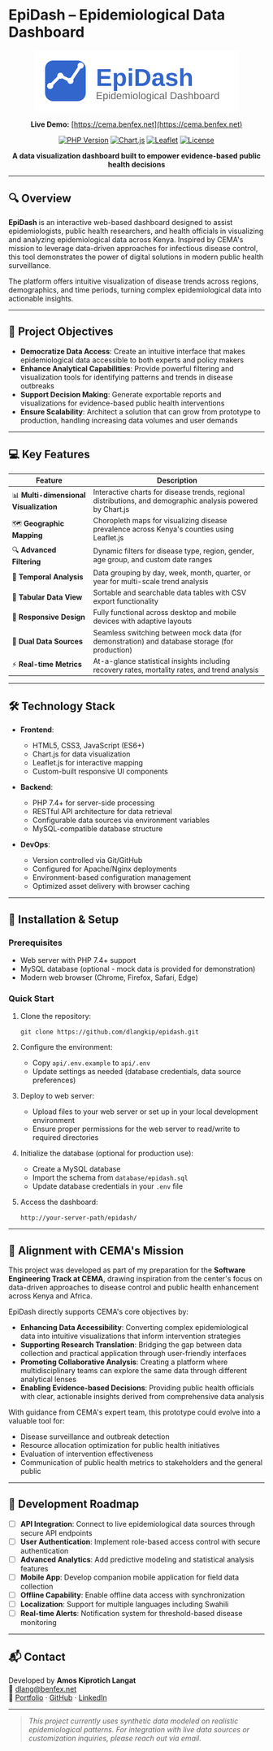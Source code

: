 # EpiDash – Epidemiological Data Dashboard

<div align="center">

![EpiDash Logo](./assets/img/logo.svg)

**Live Demo:** [https://cema.benfex.net](https://cema.benfex.net)

[![PHP Version](https://img.shields.io/badge/PHP-7.4%2B-blue.svg)](https://www.php.net/)
[![Chart.js](https://img.shields.io/badge/Chart.js-3.9.1-brightgreen.svg)](https://www.chartjs.org/)
[![Leaflet](https://img.shields.io/badge/Leaflet-1.9.3-green.svg)](https://leafletjs.com/)
[![License](https://img.shields.io/badge/License-MIT-yellow.svg)](LICENSE)

**A data visualization dashboard built to empower evidence-based public health decisions**

</div>

---

## 🔍 Overview

**EpiDash** is an interactive web-based dashboard designed to assist epidemiologists, public health researchers, and health officials in visualizing and analyzing epidemiological data across Kenya. Inspired by CEMA's mission to leverage data-driven approaches for infectious disease control, this tool demonstrates the power of digital solutions in modern public health surveillance.

The platform offers intuitive visualization of disease trends across regions, demographics, and time periods, turning complex epidemiological data into actionable insights.

---

## 🎯 Project Objectives

- **Democratize Data Access**: Create an intuitive interface that makes epidemiological data accessible to both experts and policy makers
- **Enhance Analytical Capabilities**: Provide powerful filtering and visualization tools for identifying patterns and trends in disease outbreaks
- **Support Decision Making**: Generate exportable reports and visualizations for evidence-based public health interventions
- **Ensure Scalability**: Architect a solution that can grow from prototype to production, handling increasing data volumes and user demands

---

## 💻 Key Features

| Feature | Description |
|--------|-------------|
| 📊 **Multi-dimensional Visualization** | Interactive charts for disease trends, regional distributions, and demographic analysis powered by Chart.js |
| 🗺️ **Geographic Mapping** | Choropleth maps for visualizing disease prevalence across Kenya's counties using Leaflet.js |
| 🔍 **Advanced Filtering** | Dynamic filters for disease type, region, gender, age group, and custom date ranges |
| 📅 **Temporal Analysis** | Data grouping by day, week, month, quarter, or year for multi-scale trend analysis |
| 📑 **Tabular Data View** | Sortable and searchable data tables with CSV export functionality |
| 📱 **Responsive Design** | Fully functional across desktop and mobile devices with adaptive layouts |
| 🔄 **Dual Data Sources** | Seamless switching between mock data (for demonstration) and database storage (for production) |
| ⚡ **Real-time Metrics** | At-a-glance statistical insights including recovery rates, mortality rates, and trend analysis |

---

## 🛠️ Technology Stack

- **Frontend**:
  - HTML5, CSS3, JavaScript (ES6+)
  - Chart.js for data visualization
  - Leaflet.js for interactive mapping
  - Custom-built responsive UI components

- **Backend**:
  - PHP 7.4+ for server-side processing
  - RESTful API architecture for data retrieval
  - Configurable data sources via environment variables
  - MySQL-compatible database structure

- **DevOps**:
  - Version controlled via Git/GitHub
  - Configured for Apache/Nginx deployments
  - Environment-based configuration management
  - Optimized asset delivery with browser caching

---

## 🔧 Installation & Setup

### Prerequisites

- Web server with PHP 7.4+ support
- MySQL database (optional - mock data is provided for demonstration)
- Modern web browser (Chrome, Firefox, Safari, Edge)

### Quick Start

1. Clone the repository:
   ```
   git clone https://github.com/dlangkip/epidash.git
   ```

2. Configure the environment:
   - Copy `api/.env.example` to `api/.env`
   - Update settings as needed (database credentials, data source preferences)

3. Deploy to web server:
   - Upload files to your web server or set up in your local development environment
   - Ensure proper permissions for the web server to read/write to required directories

4. Initialize the database (optional for production use):
   - Create a MySQL database
   - Import the schema from `database/epidash.sql`
   - Update database credentials in your `.env` file

5. Access the dashboard:
   ```
   http://your-server-path/epidash/
   ```

---

## 🤝 Alignment with CEMA's Mission

This project was developed as part of my preparation for the **Software Engineering Track at CEMA**, drawing inspiration from the center's focus on data-driven approaches to disease control and public health enhancement across Kenya and Africa.

EpiDash directly supports CEMA's core objectives by:

- **Enhancing Data Accessibility**: Converting complex epidemiological data into intuitive visualizations that inform intervention strategies
- **Supporting Research Translation**: Bridging the gap between data collection and practical application through user-friendly interfaces
- **Promoting Collaborative Analysis**: Creating a platform where multidisciplinary teams can explore the same data through different analytical lenses
- **Enabling Evidence-based Decisions**: Providing public health officials with clear, actionable insights derived from comprehensive data analysis

With guidance from CEMA's expert team, this prototype could evolve into a valuable tool for:
- Disease surveillance and outbreak detection
- Resource allocation optimization for public health initiatives
- Evaluation of intervention effectiveness
- Communication of public health metrics to stakeholders and the general public

---

## 🚀 Development Roadmap

- [ ] **API Integration**: Connect to live epidemiological data sources through secure API endpoints
- [ ] **User Authentication**: Implement role-based access control with secure authentication
- [ ] **Advanced Analytics**: Add predictive modeling and statistical analysis features
- [ ] **Mobile App**: Develop companion mobile application for field data collection
- [ ] **Offline Capability**: Enable offline data access with synchronization
- [ ] **Localization**: Support for multiple languages including Swahili
- [ ] **Real-time Alerts**: Notification system for threshold-based disease monitoring

---

## 📬 Contact

Developed by **Amos Kiprotich Langat**  
📧 dlang@benfex.net  
🔗 [Portfolio](https://dlang.benfex.net) · [GitHub](https://github.com/dlangkip) · [LinkedIn](https://linkedin.com/in/amokip)

---

> *This project currently uses synthetic data modeled on realistic epidemiological patterns. For integration with live data sources or customization inquiries, please reach out via email.*
